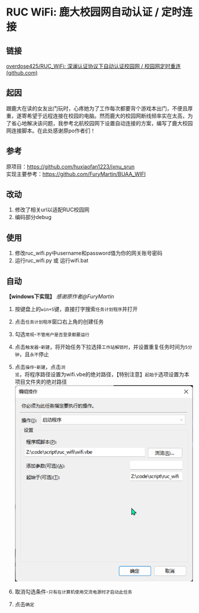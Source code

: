 # RUC WiFi: 鹿大校园网自动认证 / 定时连接

## 链接

[overdose425/RUC_WiFi: 深澜认证协议下自动认证校园网 / 校园网定时重连 (github.com)](https://github.com/overdose425/RUC_WiFi)

## 起因

跟鹿大在读的女友出门玩时，心疼她为了工作每次都要背个游戏本出门，不便且厚重，遂寄希望于远程连接在校园的电脑。然而鹿大的校园网断线频率实在太高，为了省心地解决该问题，我参考北航校园网下设置自动连接的方案，编写了鹿大校园网连接脚本。在此处感谢原po作者们！

## 参考

原项目：https://github.com/huxiaofan1223/jxnu_srun  
实现主要参考：https://github.com/FuryMartin/BUAA_WIFI

## 改动

1. 修改了相关url以适配RUC校园网
2. 编码部分debug

## 使用

1. 修改ruc_wifi.py中username和password值为你的网关账号密码
2. 运行ruc_wifi.py 或 运行wifi.bat

## 自动

**【windows下实现】** *感谢原作者@FuryMartin*

1. 按键盘上的`win+S`键，直接打字搜索`任务计划程序`并打开
  
2. 点击`任务计划程序`窗口右上角的创建任务
  
3. 勾选`常规`-`不管用户是否登录都要运行`
  
4. 点击`触发器`-`新建`，将开始任务下拉选择`工作站解锁时`，并设置重复任务时间为`5分钟`，且`永不`停止
  
5. 点击`操作`-`新建`，点击`浏览`，将程序路径设置为wifi.vbe的绝对路径，【特别注意】`起始于`选项设置为本项目文件夹的绝对路径  
  ![](https://raw.githubusercontent.com/overdose425/ImgStg/main/2022/10/05-09-57-02-mmc_tjJxoT1363.png)
  
6. 取消勾选条件-`只有在计算机使用交流电源时才启动此任务`
  
7. 点击`确定`
